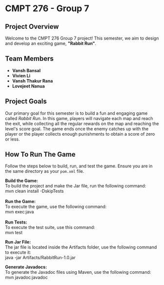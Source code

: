 # CMPT 276 - Group 7

## Project Overview
Welcome to the CMPT 276 Group 7 project! This semester, we aim to design and develop an exciting game, **"Rabbit Run"**.

## Team Members
- **Vansh Bansal**
- **Vivien Li**
- **Vansh Thakur Rana**
- **Lovejeet Nanua**

## Project Goals
Our primary goal for this semester is to build a fun and engaging game called *Rabbit Run*. In this game, players will navigate each map and reach the exit, while collecting all the regular rewards on the map and reaching the level's score goal. The game ends once the enemy catches up with the player or the player collects enough punishments to obtain a score of zero or less.

## How To Run The Game
Follow the steps below to build, run, and test the game. Ensure you are in the same directory as your `pom.xml` file.

**Build the Game:**\
To build the project and make the Jar file, run the following command:\
mvn clean install -DskipTests\
<br />
**Run the Game:**\
To execute the game, use the following command:\
mvn exec:java\
<br />
**Run Tests:**\
To execute the test suite, use this command:\
mvn test
<br />

**Run Jar File:**\
The jar file is located inside the Artifacts folder, use the following command to execute it:\
java -jar Artifacts/RabbitRun-1.0.jar

**Generate Javadocs:**\
To generate the Javadoc files using Maven, use the following command:\
mvn javadoc:javadoc

